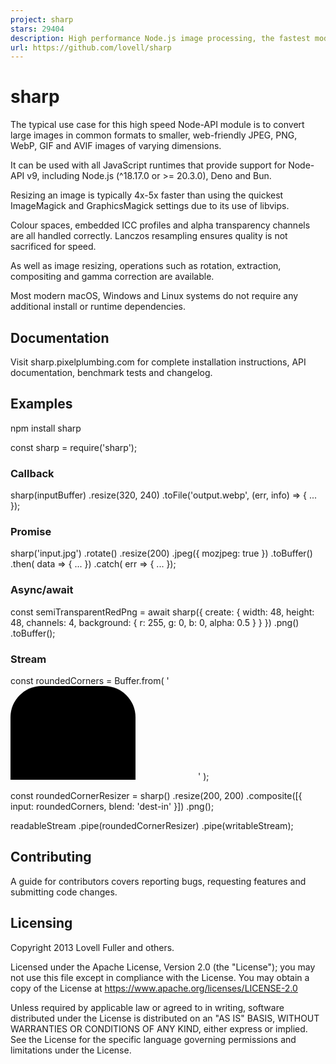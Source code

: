 ```yaml
---
project: sharp
stars: 29404
description: High performance Node.js image processing, the fastest module to resize JPEG, PNG, WebP, AVIF and TIFF images. Uses the libvips library.
url: https://github.com/lovell/sharp
---
```


sharp
=====

The typical use case for this high speed Node-API module is to convert large images in common formats to smaller, web-friendly JPEG, PNG, WebP, GIF and AVIF images of varying dimensions.

It can be used with all JavaScript runtimes that provide support for Node-API v9, including Node.js (^18.17.0 or >= 20.3.0), Deno and Bun.

Resizing an image is typically 4x-5x faster than using the quickest ImageMagick and GraphicsMagick settings due to its use of libvips.

Colour spaces, embedded ICC profiles and alpha transparency channels are all handled correctly. Lanczos resampling ensures quality is not sacrificed for speed.

As well as image resizing, operations such as rotation, extraction, compositing and gamma correction are available.

Most modern macOS, Windows and Linux systems do not require any additional install or runtime dependencies.

Documentation
-------------

Visit sharp.pixelplumbing.com for complete installation instructions, API documentation, benchmark tests and changelog.

Examples
--------

npm install sharp

const sharp \= require('sharp');

### Callback

sharp(inputBuffer)
  .resize(320, 240)
  .toFile('output.webp', (err, info) \=> { ... });

### Promise

sharp('input.jpg')
  .rotate()
  .resize(200)
  .jpeg({ mozjpeg: true })
  .toBuffer()
  .then( data \=> { ... })
  .catch( err \=> { ... });

### Async/await

const semiTransparentRedPng \= await sharp({
  create: {
    width: 48,
    height: 48,
    channels: 4,
    background: { r: 255, g: 0, b: 0, alpha: 0.5 }
  }
})
  .png()
  .toBuffer();

### Stream

const roundedCorners \= Buffer.from(
  '<svg><rect x="0" y="0" width="200" height="200" rx="50" ry="50"/></svg>'
);

const roundedCornerResizer \=
  sharp()
    .resize(200, 200)
    .composite(\[{
      input: roundedCorners,
      blend: 'dest-in'
    }\])
    .png();

readableStream
  .pipe(roundedCornerResizer)
  .pipe(writableStream);

Contributing
------------

A guide for contributors covers reporting bugs, requesting features and submitting code changes.

Licensing
---------

Copyright 2013 Lovell Fuller and others.

Licensed under the Apache License, Version 2.0 (the "License"); you may not use this file except in compliance with the License. You may obtain a copy of the License at https://www.apache.org/licenses/LICENSE-2.0

Unless required by applicable law or agreed to in writing, software distributed under the License is distributed on an "AS IS" BASIS, WITHOUT WARRANTIES OR CONDITIONS OF ANY KIND, either express or implied. See the License for the specific language governing permissions and limitations under the License.
